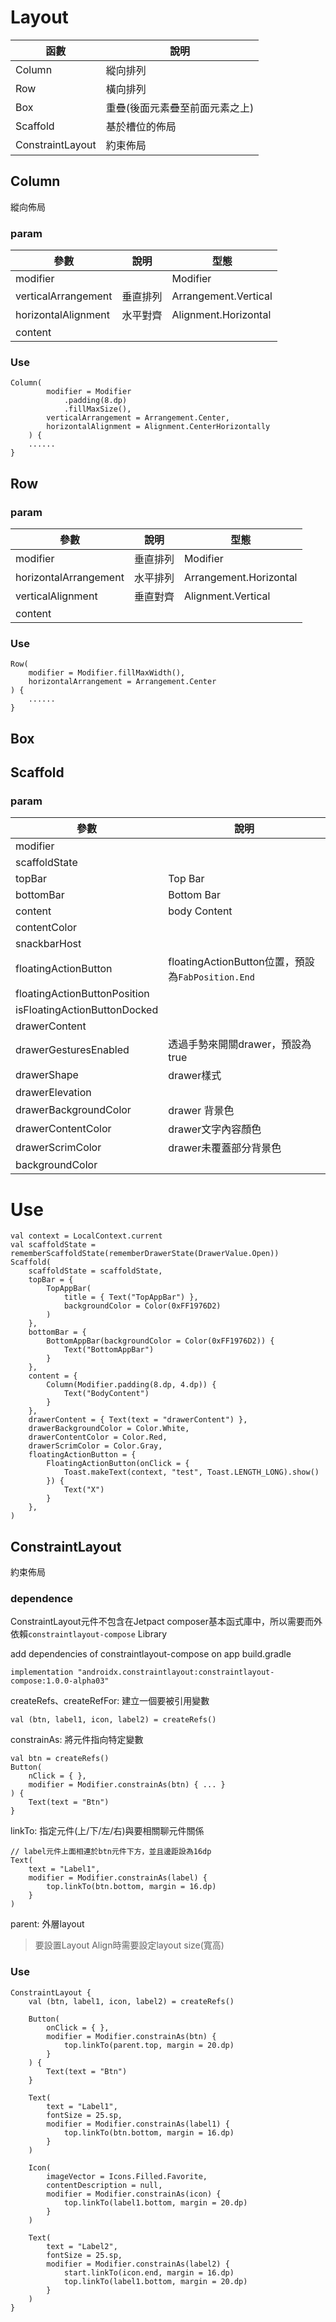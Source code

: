 # Layout

| 函數 | 說明 |
| --- | --- |
| Column | 縱向排列 |
| Row | 橫向排列 |
| Box | 重疊(後面元素疊至前面元素之上) |
| Scaffold | 基於槽位的佈局 |
| ConstraintLayout | 約束佈局 |

## Column

縱向佈局

### param

| 參數 | 說明 | 型態 |
| --- | --- | --- |
| modifier |  | Modifier |
| verticalArrangement | 垂直排列 | Arrangement.Vertical |
| horizontalAlignment | 水平對齊 | Alignment.Horizontal |
| content |  |  |

### Use

```
Column(
        modifier = Modifier
            .padding(8.dp)
            .fillMaxSize(),
        verticalArrangement = Arrangement.Center,
        horizontalAlignment = Alignment.CenterHorizontally
    ) {
    ......
}
```

## Row

### param

| 參數 | 說明 | 型態 |
| --- | --- | --- |
| modifier | 垂直排列 | Modifier |
| horizontalArrangement | 水平排列 | Arrangement.Horizontal |
| verticalAlignment | 垂直對齊 | Alignment.Vertical |
| content |  |  |

### Use

```
Row(
    modifier = Modifier.fillMaxWidth(),
    horizontalArrangement = Arrangement.Center
) {
    ......
}
```

## Box

## Scaffold

### param

| 參數 | 說明 |
| --- | --- |
| modifier |  |
| scaffoldState |  |
| topBar | Top Bar |
| bottomBar | Bottom Bar |
| content | body Content |
| contentColor |  |
| snackbarHost |  |
| floatingActionButton | floatingActionButton位置，預設為`FabPosition.End` |
| floatingActionButtonPosition |  |
| isFloatingActionButtonDocked |  |
| drawerContent |  |
| drawerGesturesEnabled | 透過手勢來開關drawer，預設為true |
| drawerShape | drawer樣式 |
| drawerElevation |  |
| drawerBackgroundColor | drawer 背景色 |
| drawerContentColor | drawer文字內容顏色 |
| drawerScrimColor | drawer未覆蓋部分背景色 |
| backgroundColor |  |

# Use

```
val context = LocalContext.current
val scaffoldState = rememberScaffoldState(rememberDrawerState(DrawerValue.Open))
Scaffold(
    scaffoldState = scaffoldState,
    topBar = {
        TopAppBar(
            title = { Text("TopAppBar") },
            backgroundColor = Color(0xFF1976D2)
        )
    },
    bottomBar = {
        BottomAppBar(backgroundColor = Color(0xFF1976D2)) { 
            Text("BottomAppBar")
        }
    },
    content = {
        Column(Modifier.padding(8.dp, 4.dp)) {
            Text("BodyContent")
        }
    },
    drawerContent = { Text(text = "drawerContent") },
    drawerBackgroundColor = Color.White,
    drawerContentColor = Color.Red,
    drawerScrimColor = Color.Gray,
    floatingActionButton = {
        FloatingActionButton(onClick = {
            Toast.makeText(context, "test", Toast.LENGTH_LONG).show()
        }) {
            Text("X")
        }
    },
)
```

## ConstraintLayout

約束佈局

### dependence

ConstraintLayout元件不包含在Jetpact composer基本函式庫中，所以需要而外依賴`constraintlayout-compose` Library

add dependencies of constraintlayout-compose on app build.gradle

    implementation "androidx.constraintlayout:constraintlayout-compose:1.0.0-alpha03"

createRefs、createRefFor: 建立一個要被引用變數

```
val (btn, label1, icon, label2) = createRefs()
```

constrainAs: 將元件指向特定變數

```
val btn = createRefs()
Button(
    nClick = { },
    modifier = Modifier.constrainAs(btn) { ... }
) {
    Text(text = "Btn")
}
```

linkTo: 指定元件(上/下/左/右)與要相關聊元件關係

```
// label元件上面相連於btn元件下方，並且邊距設為16dp
Text(
    text = "Label1",
    modifier = Modifier.constrainAs(label) {
        top.linkTo(btn.bottom, margin = 16.dp)
    }
)
```

parent: 外層layout

> 要設置Layout Align時需要設定layout size(寬高)

### Use

```
ConstraintLayout {
    val (btn, label1, icon, label2) = createRefs()

    Button(
        onClick = { },
        modifier = Modifier.constrainAs(btn) {
            top.linkTo(parent.top, margin = 20.dp)
        }
    ) {
        Text(text = "Btn")
    }

    Text(
        text = "Label1",
        fontSize = 25.sp,
        modifier = Modifier.constrainAs(label1) {
            top.linkTo(btn.bottom, margin = 16.dp)
        }
    )

    Icon(
        imageVector = Icons.Filled.Favorite,
        contentDescription = null,
        modifier = Modifier.constrainAs(icon) {
            top.linkTo(label1.bottom, margin = 20.dp)
        }
    )

    Text(
        text = "Label2",
        fontSize = 25.sp,
        modifier = Modifier.constrainAs(label2) {
            start.linkTo(icon.end, margin = 16.dp)
            top.linkTo(label1.bottom, margin = 20.dp)
        }
    )
}
```
